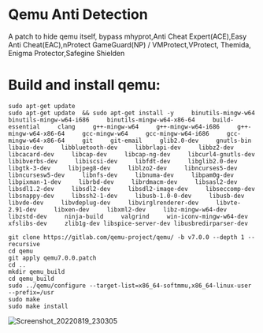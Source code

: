 # Qemu Anti Detection
A patch to hide qemu itself, bypass mhyprot,Anti Cheat Expert(ACE),Easy Anti Cheat(EAC),nProtect GameGuard(NP) / VMProtect,VProtect, Themida, Enigma Protector,Safegine Shielden

# Build and install qemu:
```
sudo apt-get update
sudo apt-get update  && sudo apt-get install -y     binutils-mingw-w64     binutils-mingw-w64-i686     binutils-mingw-w64-x86-64     build-essential     clang     g++-mingw-w64     g++-mingw-w64-i686     g++-mingw-w64-x86-64     gcc-mingw-w64     gcc-mingw-w64-i686     gcc-mingw-w64-x86-64     git     git-email     glib2.0-dev     gnutls-bin     libaio-dev     libbluetooth-dev     libbrlapi-dev     libbz2-dev     libcacard-dev     libcap-dev     libcap-ng-dev     libcurl4-gnutls-dev     libibverbs-dev     libiscsi-dev     libfdt-dev     libglib2.0-dev     libgtk-3-dev     libjpeg8-dev     liblzo2-dev     libncurses5-dev     libncursesw5-dev     libnfs-dev     libnuma-dev     libpam0g-dev     libpixman-1-dev     librbd-dev     librdmacm-dev     libsasl2-dev     libsdl1.2-dev     libsdl2-dev     libsdl2-image-dev     libseccomp-dev     libsnappy-dev     libssh2-1-dev     libusb-1.0-0-dev     libusb-dev     libvde-dev     libvdeplug-dev     libvirglrenderer-dev     libvte-2.91-dev     libxen-dev     libxml2-dev     libz-mingw-w64-dev     libzstd-dev     ninja-build     valgrind     win-iconv-mingw-w64-dev     xfslibs-dev     zlib1g-dev libspice-server-dev libusbredirparser-dev

git clone https://gitlab.com/qemu-project/qemu/ -b v7.0.0 --depth 1 --recursive
cd qemu
git apply qemu7.0.0.patch
cd ..
mkdir qemu_build
cd qemu_build
sudo ../qemu/configure --target-list=x86_64-softmmu,x86_64-linux-user --prefix=/usr
sudo make
sudo make install
```
![Screenshot_20220819_230305](https://user-images.githubusercontent.com/63996691/185649897-b7609626-ee6d-42b1-bc5e-4465cb41a19a.png)
